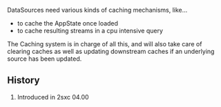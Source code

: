 ﻿---
uid: ToSic.Eav.DataSources.Caching
---

DataSources need various kinds of caching mechanisms, like...

* to cache the AppState once loaded
* to cache resulting streams in a cpu intensive query

The Caching system is in charge of all this, and will also take care of clearing caches as well as updating downstream caches if an underlying source has been updated. 

## History

1. Introduced in 2sxc 04.00
